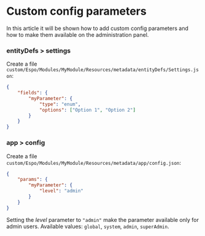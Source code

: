 # Custom config parameters

In this article it will be shown how to add custom config parameters and how to make them available on the administration panel.

### entityDefs > settings

Create a file `custom/Espo/Modules/MyModule/Resources/metadata/entityDefs/Settings.json`:

```json
{
    "fields": {
        "myParameter": {
            "type": "enum",
            "options": ["Option 1", "Option 2"]
        }
    }
}
```

### app > config

Create a file `custom/Espo/Modules/MyModule/Resources/metadata/app/config.json`:

```json
{
    "params": {
        "myParameter": {
            "level": "admin"
        }
    }
}
```

Setting the *level* parameter to `"admin"` make the parameter available only for admin users. Available values: `global`, `system`, `admin`, `superAdmin`.
